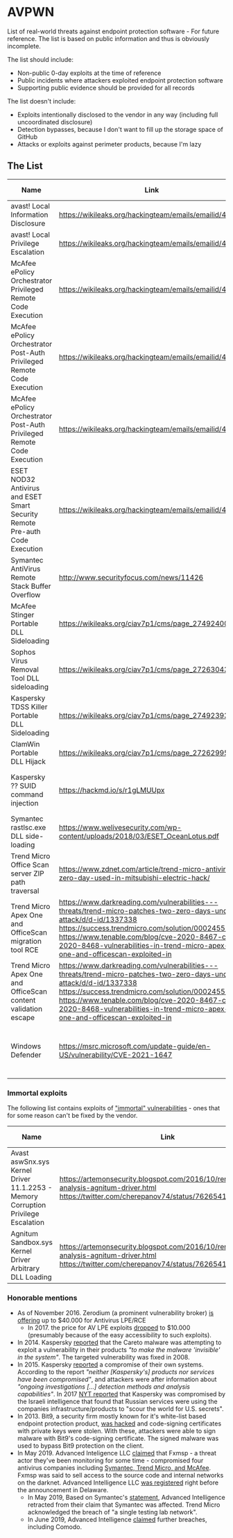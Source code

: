 AVPWN
=====

List of real-world threats against endpoint protection software - For future reference. The list is based on public information and thus is obviously incomplete. 

The list should include:
  * Non-public 0-day exploits at the time of reference
  * Public incidents where attackers exploited endpoint protection software 
  * Supporting public evidence should be provided for all records

The list doesn't include: 
  * Exploits intentionally disclosed to the vendor in any way (including full uncoordinated disclosure)
  * Detection bypasses, because I don't want to fill up the storage space of GitHub
  * Attacks or exploits against perimeter products, because I'm lazy

The List
--------

| Name                                                                        | Link                                                   | Internal ID | Server Side | Client Side | Known Incident |
|-----------------------------------------------------------------------------|--------------------------------------------------------|-------------|-------------|-------------|----------------|
| avast! Local Information Disclosure                                         | https://wikileaks.org/hackingteam/emails/emailid/45441 | 13-005      |           0 |           1 |       Brokered |
| avast! Local Privilege Escalation                                           | https://wikileaks.org/hackingteam/emails/emailid/45441 | 13-010      |           0 |           1 |       Brokered |
| McAfee ePolicy Orchestrator Privileged Remote Code Execution                | https://wikileaks.org/hackingteam/emails/emailid/45441 | 13-019      |           1 |           0 |       Brokered |
| McAfee ePolicy Orchestrator Post-Auth Privileged Remote Code Execution      | https://wikileaks.org/hackingteam/emails/emailid/45441 | 13-023      |           1 |           0 |       Brokered |
| McAfee ePolicy Orchestrator Post-Auth Privileged Remote Code Execution      | https://wikileaks.org/hackingteam/emails/emailid/45441 | 13-024      |           1 |           0 |       Brokered |
| ESET NOD32 Antivirus and ESET Smart Security Remote Pre-auth Code Execution | https://wikileaks.org/hackingteam/emails/emailid/45441 | 2010-0021   |           0 |           1 | Brokered, Sold |
| Symantec AntiVirus Remote Stack Buffer Overflow  | http://www.securityfocus.com/news/11426 | CVE-2006-2630   |           0 |           1 | Exploited ItW |
| McAfee Stinger Portable DLL Sideloading  | https://wikileaks.org/ciav7p1/cms/page_27492400.html | Fine Dining  |           0 |           1 | CIA collection |
| Sophos Virus Removal Tool DLL sideloading | https://wikileaks.org/ciav7p1/cms/page_27263043.html | Fine Dining  |           0 |           1 | CIA collection |
| Kaspersky TDSS Killer Portable DLL Sideloading | https://wikileaks.org/ciav7p1/cms/page_27492393.html | Fine Dining  |           0 |           1 | CIA collection |
| ClamWin Portable DLL Hijack | https://wikileaks.org/ciav7p1/cms/page_27262995.html | Fine Dining  |           0 |           1 | CIA collection |
| Kaspersky ?? SUID command injection | https://hackmd.io/s/r1gLMUUpx | evolvingstrategy  |           0 |           1 | EQGRP exploit leaked by Shadow Brokers  |
| Symantec rastlsc.exe DLL side-loading | https://www.welivesecurity.com/wp-content/uploads/2018/03/ESET_OceanLotus.pdf| OceanLotus | 0 | 1 | ESET report |
| Trend Micro Office Scan server ZIP path traversal | https://www.zdnet.com/article/trend-micro-antivirus-zero-day-used-in-mitsubishi-electric-hack/ | CVE-2019-18187 | 1 | 0 | Mitsubishi Electric |
| Trend Micro Apex One and OfficeScan migration tool RCE | https://www.darkreading.com/vulnerabilities---threats/trend-micro-patches-two-zero-days-under-attack/d/d-id/1337338 https://success.trendmicro.com/solution/000245571 https://www.tenable.com/blog/cve-2020-8467-cve-2020-8468-vulnerabilities-in-trend-micro-apex-one-and-officescan-exploited-in | CVE-2020-8467 | 1 | 0 | N/A |
| Trend Micro Apex One and OfficeScan content validation escape | https://www.darkreading.com/vulnerabilities---threats/trend-micro-patches-two-zero-days-under-attack/d/d-id/1337338 https://success.trendmicro.com/solution/000245571 https://www.tenable.com/blog/cve-2020-8467-cve-2020-8468-vulnerabilities-in-trend-micro-apex-one-and-officescan-exploited-in | CVE-2020-8468 | 0 | 1 | N/A |
| Windows Defender | https://msrc.microsoft.com/update-guide/en-US/vulnerability/CVE-2021-1647 | CVE-2021-1647 | 0 | 1 | Exploitation was detected before fix was released |

### Immortal exploits

The following list contains exploits of ["immortal" vulnerabilities](https://www.rand.org/pubs/research_reports/RR1751.html) - ones that for some reason can't be fixed by the vendor.

| Name                                                                        | Link                                                   | Internal ID | Server Side | Client Side | Known Incident |
|-----------------------------------------------------------------------------|--------------------------------------------------------|-------------|-------------|-------------|----------------|
| Avast aswSnx.sys Kernel Driver 11.1.2253 - Memory Corruption Privilege Escalation | https://artemonsecurity.blogspot.com/2016/10/remsec-driver-analysis-agnitum-driver.html https://twitter.com/cherepanov74/status/762654147841781760 | N/A | 0 | 1 | Remsec / Cremes malware |
| Agnitum Sandbox.sys Kernel Driver Arbitrary DLL Loading | https://artemonsecurity.blogspot.com/2016/10/remsec-driver-analysis-agnitum-driver.html https://twitter.com/cherepanov74/status/762654147841781760 | N/A | 0 | 1 | Remsec / Cremes malware |

### Honorable mentions

* As of November 2016. Zerodium (a prominent vulnerability broker) [is offering](https://web.archive.org/web/20161108134847/http://zerodium.com/program.html) up to $40.000 for Antivirus LPE/RCE
  * In 2017. the price for AV LPE exploits [dropped](https://web.archive.org/web/20170823152044/https://zerodium.com/program.html) to $10.000 (presumably because of the easy accessibility to such exploits). 
* In 2014. Kaspersky [reported](https://web.archive.org/web/*/https://kasperskycontenthub.com/wp-content/uploads/sites/43/vlpdfs/unveilingthemask_v1.0.pdf) that the Careto malware was attempting to exploit a vulnerability in their products _"to make the malware 'invisible' in the system"_. The targeted vulnerability was fixed in 2008.
* In 2015. Kaspersky [reported](https://blog.kaspersky.co.uk/kaspersky-statement-duqu-attack/5858/) a compromise of their own systems. According to the report _"neither [Kaspersky's] products nor services have been compromised"_, and attackers were after information about _"ongoing investigations [...] detection methods and analysis capabilities"_. In 2017 [NYT reported](https://www.nytimes.com/2017/10/10/technology/kaspersky-lab-israel-russia-hacking.html) that Kaspersky was compromised by the Israeli intelligence that found that Russian services were using the companies infrastructure/products to "scour the world for U.S. secrets".
* In 2013. Bit9, a security firm mostly known for it's white-list based endpoint protection product, [was hacked](https://krebsonsecurity.com/2013/02/security-firm-bit9-hacked-used-to-spread-malware/) and code-signing certificates with private keys were stolen. With these, attackers were able to sign malware with Bit9's code-signing certificate. The signed malware was used to bypass Bit9 protection on the client.   
* In May 2019. Advanced Inteligence LLC [claimed](https://www.advanced-intel.com/blog/top-tier-russian-hacking-collective-claims-breaches-of-three-major-anti-virus-companies) that Fxmsp - a threat actor they've been monitoring for some time - compromised four antivirus companies including [Symantec, Trend Micro, and McAfee](https://www.reddit.com/r/netsec/comments/bok8kx/fxmsp_claims_breaches_of_three_major_antivirus/). Fxmsp was said to sell access to the source code and internal networks on the darknet. Advanced Intelligence LLC [was registered](https://twitter.com/swagitda_/status/1126548346624270337) right before the announcement in Delaware.
  * In May 2019, Based on Symantec's [statement](https://www.cbronline.com/news/trend-micro-symantec-fxmsp), Advanced Intelligence retracted from their claim that Symantec was affected. Trend Micro acknowledged the breach of "a single testing lab network".
  * In June 2019,  Advanced Intelligence [claimed](https://www.bleepingcomputer.com/news/security/another-hacker-selling-access-to-charity-antivirus-firm-networks/) further breaches, including Comodo.
